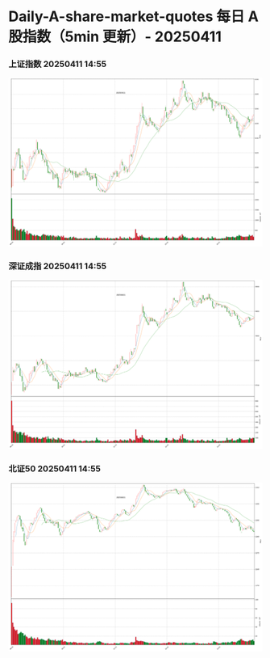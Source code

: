 
# Daily-A-share-market-quotes 每日 A 股指数（5min 更新）- 20250411

### 上证指数 20250411 14:55
![](./fig/2025/4/20250411-sh000001.png)

### 深证成指 20250411 14:55
![](./fig/2025/4/20250411-sz399001.png)

### 北证50 20250411 14:55
![](./fig/2025/4/20250411-bj899050.png)
